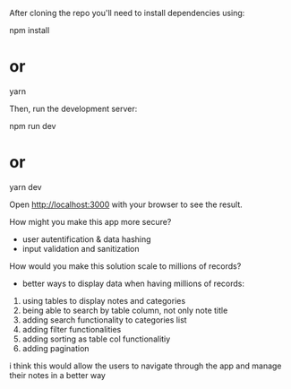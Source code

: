 After cloning the repo you'll need to install dependencies using:

npm install

# or

yarn

Then, run the development server:

npm run dev

# or

yarn dev

Open [http://localhost:3000](http://localhost:3000) with your browser to see the result.

How might you make this app more secure?

- user autentification & data hashing
- input validation and sanitization

How would you make this solution scale to millions of records?

- better ways to display data when having millions of records:

1. using tables to display notes and categories
2. being able to search by table column, not only note title
3. adding search functionality to categories list
4. adding filter functionalities
5. adding sorting as table col functionalitiy
6. adding pagination

i think this would allow the users to navigate through the app and manage their notes in a better way
